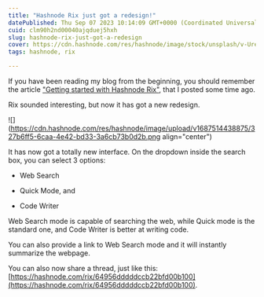 ```yaml
---
title: "Hashnode Rix just got a redesign!"
datePublished: Thu Sep 07 2023 10:14:09 GMT+0000 (Coordinated Universal Time)
cuid: clm90h2nd00040ajqduej5hxh
slug: hashnode-rix-just-got-a-redesign
cover: https://cdn.hashnode.com/res/hashnode/image/stock/unsplash/v-UrekkEHOk/upload/fee90c0a8668523b2efea9557551152f.jpeg
tags: hashnode, rix

---
```


If you have been reading my blog from the beginning, you should remember the article ["Getting started with Hashnode Rix"](https://blog.tiagorangel.com/getting-started-with-hashnode-rix), that I posted some time ago.

Rix sounded interesting, but now it has got a new redesign.

![](https://cdn.hashnode.com/res/hashnode/image/upload/v1687514438875/327b6ff5-6caa-4e42-bd33-3a6cb73b0d2b.png align="center")

It has now got a totally new interface. On the dropdown inside the search box, you can select 3 options:

* Web Search
    
* Quick Mode, and
    
* Code Writer
    

Web Search mode is capable of searching the web, while Quick mode is the standard one, and Code Writer is better at writing code.

You can also provide a link to Web Search mode and it will instantly summarize the webpage.

You can also now share a thread, just like this: [https://hashnode.com/rix/64956dddddccb22bfd00b100](https://hashnode.com/rix/64956dddddccb22bfd00b100).